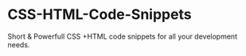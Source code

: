 # CSS-HTML-Code-Snippets
Short &amp; Powerfull CSS +HTML code snippets for all your development needs.
